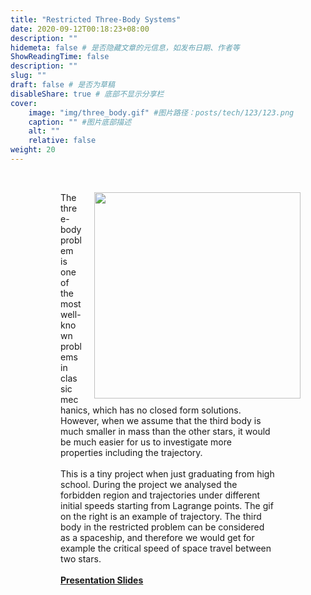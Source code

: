 ```yaml
---
title: "Restricted Three-Body Systems"
date: 2020-09-12T00:18:23+08:00
description: ""
hidemeta: false # 是否隐藏文章的元信息，如发布日期、作者等
ShowReadingTime: false
description: ""
slug: ""
draft: false # 是否为草稿
disableShare: true # 底部不显示分享栏
cover:
    image: "img/three_body.gif" #图片路径：posts/tech/123/123.png
    caption: "" #图片底部描述
    alt: ""
    relative: false
weight: 20
---
```


<br/>
<figure>
    <img align="right" src="three_body.gif" style="width: 330px; margin: 0px 0px 5px 20px;" class="img_floats" />
<figure>

The three-body problem is one of the most well-known problems in classic mechanics, which has no closed form solutions. However, when we assume that the third body is much smaller in mass than the other stars, it would be much easier for us to investigate more properties including the trajectory.
<br/> <br/>
This is a tiny project when just graduating from high school. During the project we analysed the forbidden region and trajectories under different initial speeds starting from Lagrange points. The gif on the right is an example of trajectory. The third body in the restricted problem can be considered as a spaceship, and therefore we would get for example the critical speed of space travel between two stars.
<br/> <br/>
[**Presentation Slides**](slides.pdf)